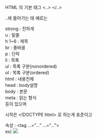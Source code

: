 HTML 의 기본 태그 <..>  </..>  
  
..에 들어가는 태 예로는  
  
strong : 진하게  
u      : 밑줄  
h 1~6  : 제목  
br     : 줄바꿈  
p      : 단락  
li     : 목록  
ul     : 목록 구분(nonordered)  
ol     : 목록 구분(ordered)  
html   : 내용전체  
head   : body설명  
body   : 본문  
meta   : 읽는 형식  
등이 있으며  
  
시작은 \<!DOCTYPE html> 로 하는게 표준이고  
  
속성 : <tag ...="..."  ...="...">  
ex) <img src="주소" width="크기">  
